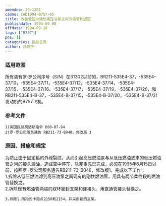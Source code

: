 ```yaml
---
amendno: 39-1281  
cadno: CAD1994-B757-05  
title: 改装低压油滤到高压油泵之间的油管和固定  
publishdate: 1994-09-08  
effdate: 1994-09-18  
tags: ["B757"]  
pns: []  
categories: 民航总局  
author: 孙晓宁  
---
```

  
### 适用范围  
所有装有罗·罗公司序号（S/N）在31302以前的，BR211-535E4-37，-535E4-37/10，-535E4-37/11，-535E4-37/12，-535E4-37/14，-535E4-37/15，-535E4-37/16，-535E4-37/17，-535E4-37/19，-535E4-37/20，和RB211-535E4-B-37，-535E4-B-37/15，-535E4-B-37/20，-535E4-B-37/21发动机的B757飞机。  
  
<!--more-->  
### 参考文件  
    1)英国民航局适航指令 008-07-94  
    2)罗·罗公司服务通告 RB211-73-B048，修改版 1  
  
### 原因、措施和规定  
为防止由于固定箍的外缘裂纹，从而引起高压燃油泵与从低压燃油滤来的低压燃油管之间的接头漏油，造成空中停车，除非事先已完成，必须在1995年6月15日以前，按照罗 ·罗公司服务通告RB211-73-B048，修改版1，完成以下工作；  
    1.拆除从低压燃油滤到高压油泵之间现有的刚性燃油管，用具有两节柔性段的燃油管替换之。  
    2.拆除现有燃油管两端的双环密封支架和连接头，用直通管接头替换之。  
  
  
    3.拆除1.所指的卡箍点2150和2154，并采用新的支架。  
